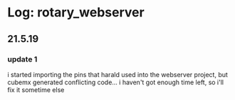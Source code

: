 # Log: rotary_webserver
## 21.5.19
### update 1
i started importing the pins that harald used into the webserver project, but cubemx generated conflicting code... i haven't got enough time left, so i'll fix it sometime else
